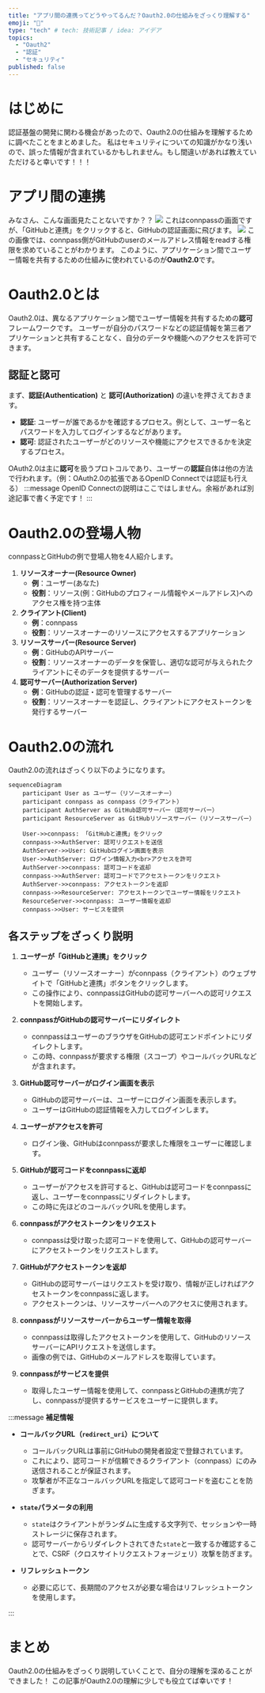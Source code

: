```yaml
---
title: "アプリ間の連携ってどうやってるんだ？Oauth2.0の仕組みをざっくり理解する"
emoji: "🔐"
type: "tech" # tech: 技術記事 / idea: アイデア
topics: 
  - "Oauth2"
  - "認証"
  - "セキュリティ"
published: false
---
```


# はじめに
認証基盤の開発に関わる機会があったので、Oauth2.0の仕組みを理解するために調べたことをまとめました。
私はセキュリティについての知識がかなり浅いので、誤った情報が含まれているかもしれません。もし間違いがあれば教えていただけると幸いです！！！

# アプリ間の連携
みなさん、こんな画面見たことないですか？？
![](https://storage.googleapis.com/zenn-user-upload/128dd484e5a6-20240921.png)
これはconnpassの画面ですが、「GitHubと連携」をクリックすると、GitHubの認証画面に飛びます。
![](https://storage.googleapis.com/zenn-user-upload/e84d7ab7780c-20240921.png)
この画像では、connpass側がGitHubのuserのメールアドレス情報をreadする権限を求めていることがわかります。
このように、アプリケーション間でユーザー情報を共有するための仕組みに使われているのが**Oauth2.0**です。

# Oauth2.0とは
Oauth2.0は、異なるアプリケーション間でユーザー情報を共有するための**認可**フレームワークです。
ユーザーが自分のパスワードなどの認証情報を第三者アプリケーションと共有することなく、自分のデータや機能へのアクセスを許可できます。

## 認証と認可
まず、**認証(Authentication)** と **認可(Authorization)** の違いを押さえておきます。

- **認証**: ユーザーが誰であるかを確認するプロセス。例として、ユーザー名とパスワードを入力してログインするなどがあります。
- **認可**: 認証されたユーザーがどのリソースや機能にアクセスできるかを決定するプロセス。

OAuth2.0は主に**認可**を扱うプロトコルであり、ユーザーの**認証**自体は他の方法で行われます。（例：OAuth2.0の拡張であるOpenID Connectでは認証も行える）
:::message
OpenID Connectの説明はここではしません。余裕があれば別途記事で書く予定です！
:::

# Oauth2.0の登場人物
connpassとGitHubの例で登場人物を4人紹介します。

1. **リソースオーナー(Resource Owner)**
   - **例**：ユーザー(あなた)
   - **役割**：リソース(例：GitHubのプロフィール情報やメールアドレス)へのアクセス権を持つ主体
2. **クライアント(Client)**
    - **例**：connpass
    - **役割**：リソースオーナーのリソースにアクセスするアプリケーション
3. **リソースサーバー(Resource Server)**
    - **例**：GitHubのAPIサーバー
    - **役割**：リソースオーナーのデータを保管し、適切な認可が与えられたクライアントにそのデータを提供するサーバー
4. **認可サーバー(Authorization Server)**
    - **例**：GitHubの認証・認可を管理するサーバー
    - **役割**：リソースオーナーを認証し、クライアントにアクセストークンを発行するサーバー

# Oauth2.0の流れ
Oauth2.0の流れはざっくり以下のようになります。
```mermaid
sequenceDiagram
    participant User as ユーザー（リソースオーナー）
    participant connpass as connpass（クライアント）
    participant AuthServer as GitHub認可サーバー（認可サーバー）
    participant ResourceServer as GitHubリソースサーバー（リソースサーバー）

    User->>connpass: 「GitHubと連携」をクリック
    connpass->>AuthServer: 認可リクエストを送信
    AuthServer->>User: GitHubログイン画面を表示
    User->>AuthServer: ログイン情報入力<br>アクセスを許可
    AuthServer->>connpass: 認可コードを返却
    connpass->>AuthServer: 認可コードでアクセストークンをリクエスト
    AuthServer->>connpass: アクセストークンを返却
    connpass->>ResourceServer: アクセストークンでユーザー情報をリクエスト
    ResourceServer->>connpass: ユーザー情報を返却
    connpass->>User: サービスを提供
```

## 各ステップをざっくり説明

1. **ユーザーが「GitHubと連携」をクリック**

   - ユーザー（リソースオーナー）がconnpass（クライアント）のウェブサイトで「GitHubと連携」ボタンをクリックします。
   - この操作により、connpassはGitHubの認可サーバーへの認可リクエストを開始します。

2. **connpassがGitHubの認可サーバーにリダイレクト**

   - connpassはユーザーのブラウザをGitHubの認可エンドポイントにリダイレクトします。
   - この時、connpassが要求する権限（スコープ）やコールバックURLなどが含まれます。

3. **GitHub認可サーバーがログイン画面を表示**

   - GitHubの認可サーバーは、ユーザーにログイン画面を表示します。
   - ユーザーはGitHubの認証情報を入力してログインします。

4. **ユーザーがアクセスを許可**

   - ログイン後、GitHubはconnpassが要求した権限をユーザーに確認します。

5. **GitHubが認可コードをconnpassに返却**

    - ユーザーがアクセスを許可すると、GitHubは認可コードをconnpassに返し、ユーザーをconnpassにリダイレクトします。
    - この時に先ほどのコールバックURLを使用します。

6. **connpassがアクセストークンをリクエスト**

   - connpassは受け取った認可コードを使用して、GitHubの認可サーバーにアクセストークンをリクエストします。

7. **GitHubがアクセストークンを返却**

   - GitHubの認可サーバーはリクエストを受け取り、情報が正しければアクセストークンをconnpassに返します。
   - アクセストークンは、リソースサーバーへのアクセスに使用されます。

8. **connpassがリソースサーバーからユーザー情報を取得**

   - connpassは取得したアクセストークンを使用して、GitHubのリソースサーバーにAPIリクエストを送信します。
   - 画像の例では、GitHubのメールアドレスを取得しています。

9. **connpassがサービスを提供**

   - 取得したユーザー情報を使用して、connpassとGitHubの連携が完了し、connpassが提供するサービスをユーザーに提供します。

:::message
**補足情報**

- **コールバックURL（`redirect_uri`）について**
   - コールバックURLは事前にGitHubの開発者設定で登録されています。
   - これにより、認可コードが信頼できるクライアント（connpass）にのみ送信されることが保証されます。
   - 攻撃者が不正なコールバックURLを指定して認可コードを盗むことを防ぎます。

- **`state`パラメータの利用**
   - `state`はクライアントがランダムに生成する文字列で、セッションや一時ストレージに保存されます。
   - 認可サーバーからリダイレクトされてきた`state`と一致するか確認することで、CSRF（クロスサイトリクエストフォージェリ）攻撃を防ぎます。

- **リフレッシュトークン**
   - 必要に応じて、長期間のアクセスが必要な場合はリフレッシュトークンを使用します。

:::
# まとめ
Oauth2.0の仕組みをざっくり説明していくことで、自分の理解を深めることができました！
この記事がOauth2.0の理解に少しでも役立てば幸いです！
